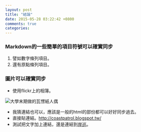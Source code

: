 ```yaml
---
layout: post
title: "結論"
date: 2015-05-28 03:22:42 +0800
comments: true
categories: 
---
```


### Markdown的一些簡單的項目符號可以確實同步

1. 譬如數字條列項目。
2. 還有原點條列項目。


### 圖片可以確實同步

- 使用flickr上的相簿。

![大學末期做的瓦愣紙人偶](https://c4.staticflickr.com/4/3105/2575267987_2bccdce883.jpg)

- 我猜連結也可以，應該是一般的html的部份都可以好好同步過去。
- 直接貼連結。http://coastpatrol.blogspot.tw/
- 測試把文字加上連結，還是連結到[岸巡](http://coastpatrol.blogspot.tw/)。
